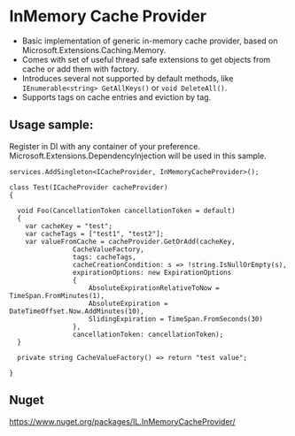 # InMemory Cache Provider

* Basic implementation of generic in-memory cache provider, based on Microsoft.Extensions.Caching.Memory.
* Comes with set of useful thread safe extensions to get objects from cache or add them with factory.
* Introduces several not supported by default methods, like `IEnumerable<string> GetAllKeys()` or `void DeleteAll()`.
* Supports tags on cache entries and eviction by tag.

## Usage sample:

Register in DI with any container of your preference. Microsoft.Extensions.DependencyInjection will be used in this sample.

`services.AddSingleton<ICacheProvider, InMemoryCacheProvider>();`

```
class Test(ICacheProvider cacheProvider)
{

  void Foo(CancellationToken cancellationToken = default)
  {
    var cacheKey = "test";
    var cacheTags = ["test1", "test2"];
    var valueFromCache = cacheProvider.GetOrAdd(cacheKey,
                CacheValueFactory,
                tags: cacheTags,
                cacheCreationCondition: s => !string.IsNullOrEmpty(s),
                expirationOptions: new ExpirationOptions
                {
                    AbsoluteExpirationRelativeToNow = TimeSpan.FromMinutes(1),
                    AbsoluteExpiration = DateTimeOffset.Now.AddMinutes(10),
                    SlidingExpiration = TimeSpan.FromSeconds(30)
                },
                cancellationToken: cancellationToken);
  }

  private string CacheValueFactory() => return "test value";

}

```

## Nuget
  https://www.nuget.org/packages/IL.InMemoryCacheProvider/
